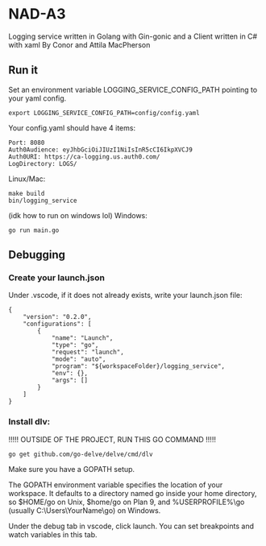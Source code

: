 # NAD-A3
Logging service written in Golang with Gin-gonic and a Client written in C# with xaml
By Conor and Attila MacPherson

## Run it

Set an environment variable LOGGING_SERVICE_CONFIG_PATH pointing to your yaml config.
```
export LOGGING_SERVICE_CONFIG_PATH=config/config.yaml
```

Your config.yaml should have 4 items:
```
Port: 8080
Auth0Audience: eyJhbGciOiJIUzI1NiIsInR5cCI6IkpXVCJ9
Auth0URI: https://ca-logging.us.auth0.com/
LogDirectory: LOGS/
```

Linux/Mac:
```
make build
bin/logging_service
```

(idk how to run on windows lol)
Windows: 
```
go run main.go
```




## Debugging

### Create your launch.json

Under .vscode, if it does not already exists, write your launch.json file:

```
{
	"version": "0.2.0",
	"configurations": [
		{
			"name": "Launch",
			"type": "go",
			"request": "launch",
			"mode": "auto",
			"program": "${workspaceFolder}/logging_service",
			"env": {},
			"args": []
		}
	]
}
```

### Install dlv:

!!!!! OUTSIDE OF THE PROJECT, RUN THIS GO COMMAND !!!!!

```
go get github.com/go-delve/delve/cmd/dlv
```

Make sure you have a GOPATH setup.

The GOPATH environment variable specifies the location of your workspace. It defaults to a directory named go inside your home directory, so $HOME/go on Unix, $home/go on Plan 9, and %USERPROFILE%\go (usually C:\Users\YourName\go) on Windows.

Under the debug tab in vscode, click launch. You can set breakpoints and watch variables in this tab.